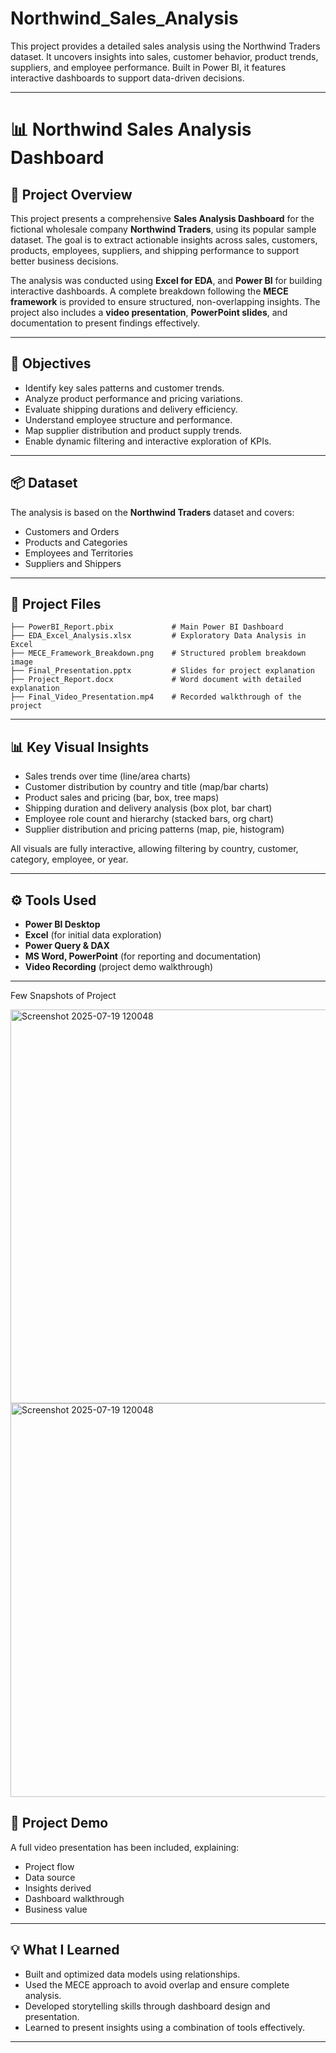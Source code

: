 # Northwind_Sales_Analysis
This project provides a detailed sales analysis using the Northwind Traders dataset. It uncovers insights into sales, customer behavior, product trends, suppliers, and employee performance. Built in Power BI, it features interactive dashboards to support data-driven decisions.

---

# 📊 Northwind Sales Analysis Dashboard

## 📝 Project Overview

This project presents a comprehensive **Sales Analysis Dashboard** for the fictional wholesale company **Northwind Traders**, using its popular sample dataset. The goal is to extract actionable insights across sales, customers, products, employees, suppliers, and shipping performance to support better business decisions.

The analysis was conducted using **Excel for EDA**, and **Power BI** for building interactive dashboards. A complete breakdown following the **MECE framework** is provided to ensure structured, non-overlapping insights. The project also includes a **video presentation**, **PowerPoint slides**, and documentation to present findings effectively.

---

## 🎯 Objectives

* Identify key sales patterns and customer trends.
* Analyze product performance and pricing variations.
* Evaluate shipping durations and delivery efficiency.
* Understand employee structure and performance.
* Map supplier distribution and product supply trends.
* Enable dynamic filtering and interactive exploration of KPIs.

---

## 📦 Dataset

The analysis is based on the **Northwind Traders** dataset and covers:

* Customers and Orders
* Products and Categories
* Employees and Territories
* Suppliers and Shippers

---

## 📁 Project Files

```
├── PowerBI_Report.pbix             # Main Power BI Dashboard
├── EDA_Excel_Analysis.xlsx         # Exploratory Data Analysis in Excel
├── MECE_Framework_Breakdown.png    # Structured problem breakdown image
├── Final_Presentation.pptx         # Slides for project explanation
├── Project_Report.docx             # Word document with detailed explanation
├── Final_Video_Presentation.mp4    # Recorded walkthrough of the project
```

---

## 📊 Key Visual Insights

* Sales trends over time (line/area charts)
* Customer distribution by country and title (map/bar charts)
* Product sales and pricing (bar, box, tree maps)
* Shipping duration and delivery analysis (box plot, bar chart)
* Employee role count and hierarchy (stacked bars, org chart)
* Supplier distribution and pricing patterns (map, pie, histogram)

All visuals are fully interactive, allowing filtering by country, customer, category, employee, or year.

---

## ⚙️ Tools Used

* **Power BI Desktop**
* **Excel** (for initial data exploration)
* **Power Query & DAX**
* **MS Word, PowerPoint** (for reporting and documentation)
* **Video Recording** (project demo walkthrough)

---

Few Snapshots of Project

<img width="1118" height="630" alt="Screenshot 2025-07-19 120048" src="https://github.com/user-attachments/assets/28c46756-8841-443d-884b-11279e129b44" />

<img width="1118" height="630" alt="Screenshot 2025-07-19 120048" src="https://github.com/user-attachments/assets/acfde459-d956-4f53-a7d1-e5a54357ac8f" />







## 🎥 Project Demo

A full video presentation has been included, explaining:

* Project flow
* Data source
* Insights derived
* Dashboard walkthrough
* Business value

---

## 💡 What I Learned

* Built and optimized data models using relationships.
* Used the MECE approach to avoid overlap and ensure complete analysis.
* Developed storytelling skills through dashboard design and presentation.
* Learned to present insights using a combination of tools effectively.

---


